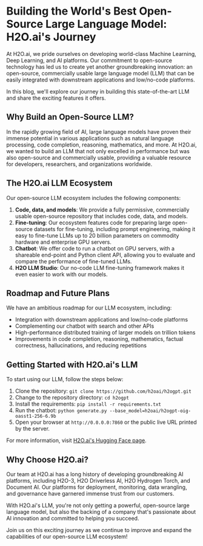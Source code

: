# Building the World's Best Open-Source Large Language Model: H2O.ai's Journey

At H2O.ai, we pride ourselves on developing world-class Machine Learning, Deep Learning, and AI platforms. Our commitment to open-source technology has led us to create yet another groundbreaking innovation: an open-source, commercially usable large language model (LLM) that can be easily integrated with downstream applications and low/no-code platforms.

In this blog, we'll explore our journey in building this state-of-the-art LLM and share the exciting features it offers.

## Why Build an Open-Source LLM?

In the rapidly growing field of AI, large language models have proven their immense potential in various applications such as natural language processing, code completion, reasoning, mathematics, and more. At H2O.ai, we wanted to build an LLM that not only excelled in performance but was also open-source and commercially usable, providing a valuable resource for developers, researchers, and organizations worldwide.

## The H2O.ai LLM Ecosystem

Our open-source LLM ecosystem includes the following components:

1. **Code, data, and models**: We provide a fully permissive, commercially usable open-source repository that includes code, data, and models.
2. **Fine-tuning**: Our ecosystem features code for preparing large open-source datasets for fine-tuning, including prompt engineering, making it easy to fine-tune LLMs up to 20 billion parameters on commodity hardware and enterprise GPU servers.
3. **Chatbot**: We offer code to run a chatbot on GPU servers, with a shareable end-point and Python client API, allowing you to evaluate and compare the performance of fine-tuned LLMs.
4. **H2O LLM Studio**: Our no-code LLM fine-tuning framework makes it even easier to work with our models.

## Roadmap and Future Plans

We have an ambitious roadmap for our LLM ecosystem, including:

- Integration with downstream applications and low/no-code platforms
- Complementing our chatbot with search and other APIs
- High-performance distributed training of larger models on trillion tokens
- Improvements in code completion, reasoning, mathematics, factual correctness, hallucinations, and reducing repetitions

## Getting Started with H2O.ai's LLM

To start using our LLM, follow the steps below:

1. Clone the repository: `git clone https://github.com/h2oai/h2ogpt.git`
2. Change to the repository directory: `cd h2ogpt`
3. Install the requirements: `pip install -r requirements.txt`
4. Run the chatbot: `python generate.py --base_model=h2oai/h2ogpt-oig-oasst1-256-6.9b`
5. Open your browser at `http://0.0.0.0:7860` or the public live URL printed by the server.

For more information, visit [H2O.ai's Hugging Face page](https://huggingface.co/h2oai).

## Why Choose H2O.ai?

Our team at H2O.ai has a long history of developing groundbreaking AI platforms, including H2O-3, H2O Driverless AI, H2O Hydrogen Torch, and Document AI. Our platforms for deployment, monitoring, data wrangling, and governance have garnered immense trust from our customers.

With H2O.ai's LLM, you're not only getting a powerful, open-source large language model, but also the backing of a company that's passionate about AI innovation and committed to helping you succeed.

Join us on this exciting journey as we continue to improve and expand the capabilities of our open-source LLM ecosystem!

